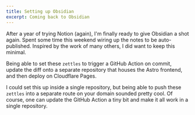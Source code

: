 ```yaml
---
title: Setting up Obsidian
excerpt: Coming back to Obsidian
---
```


After a year of trying Notion (again), I'm finally ready to give Obsidian a shot again. Spent some time this weekend wiring up the notes to be auto-published. Inspired by the work of many others, I did want to keep this minimal.

Being able to set these `zettles` to trigger a GitHub Action on commit, update the diff onto a separate repository that houses the Astro frontend, and then deploy on Cloudflare Pages.

I could set this up inside a single repository, but being able to push these `zettles` into a separate route on your domain sounded pretty cool. Of course, one can update the GitHub Action a tiny bit and make it all work in a single repository.

